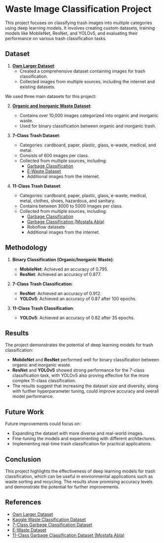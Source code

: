 # Waste Image Classification Project

This project focuses on classifying trash images into multiple categories using deep learning models. It involves creating custom datasets, training models like MobileNet, ResNet, and YOLOv5, and evaluating their performance on various trash classification tasks.

## Dataset

1. **[Own Larger Dataset](https://www.dropbox.com/scl/fi/uwftk9pwbka66evt4sdf3/trash_classification_data.zip?rlkey=ntnhuvtmb4xyxr92zse99w7pa&st=n9tq5oh4&dl=0)**:
   - Created a comprehensive dataset containing images for trash classification.
   - Collected images from multiple sources, including the internet and existing datasets.

We used three main datasets for this project:

2. **[Organic and Inorganic Waste Dataset](https://www.kaggle.com/datasets/techsash/waste-classification-data)**:
   - Contains over 10,000 images categorized into organic and inorganic waste.
   - Used for binary classification between organic and inorganic trash.

3. **7-Class Trash Dataset**:
   - Categories: cardboard, paper, plastic, glass, e-waste, medical, and metal.
   - Consists of 600 images per class.
   - Collected from multiple sources, including:
     - [Garbage Classification](https://www.kaggle.com/datasets/asdasdasasdas/garbage-classification)
     - [E-Waste Dataset](https://www.kaggle.com/datasets/kaustubh2402/ewaste-dataset)
     - Additional images from the internet.

4. **11-Class Trash Dataset**:
   - Categories: cardboard, paper, plastic, glass, e-waste, medical, metal, clothes, shoes, hazardous, and sanitary.
   - Contains between 3000 to 5000 images per class.
   - Collected from multiple sources, including:
     - [Garbage Classification](https://www.kaggle.com/datasets/asdasdasasdas/garbage-classification)
     - [Garbage Classification (Mostafa Abla)](https://www.kaggle.com/datasets/mostafaabla/garbage-classification)
     - Roboflow datasets
     - Additional images from the internet.

## Methodology

1. **Binary Classification (Organic/Inorganic Waste)**:
   - **MobileNet**: Achieved an accuracy of 0.795.
   - **ResNet**: Achieved an accuracy of 0.877.

2. **7-Class Trash Classification**:
   - **ResNet**: Achieved an accuracy of 0.912.
   - **YOLOv5**: Achieved an accuracy of 0.87 after 100 epochs.

3. **11-Class Trash Classification**:
   - **YOLOv5**: Achieved an accuracy of 0.82 after 35 epochs.

## Results

The project demonstrates the potential of deep learning models for trash classification:
- **MobileNet** and **ResNet** performed well for binary classification between organic and inorganic waste.
- **ResNet** and **YOLOv5** showed strong performance for the 7-class classification task, with YOLOv5 also proving effective for the more complex 11-class classification.
- The results suggest that increasing the dataset size and diversity, along with further hyperparameter tuning, could improve accuracy and overall model performance.

## Future Work

Future improvements could focus on:
- Expanding the dataset with more diverse and real-world images.
- Fine-tuning the models and experimenting with different architectures.
- Implementing real-time trash classification for practical applications.

## Conclusion

This project highlights the effectiveness of deep learning models for trash classification, which can be useful in environmental applications such as waste sorting and recycling. The results show promising accuracy levels and demonstrate the potential for further improvements.

## References

- [Own Larger Dataset](https://www.dropbox.com/scl/fi/uwftk9pwbka66evt4sdf3/trash_classification_data.zip?rlkey=ntnhuvtmb4xyxr92zse99w7pa&st=n9tq5oh4&dl=0)
- [Kaggle Waste Classification Dataset](https://www.kaggle.com/datasets/techsash/waste-classification-data)
- [7-Class Garbage Classification Dataset](https://www.kaggle.com/datasets/asdasdasasdas/garbage-classification)
- [E-Waste Dataset](https://www.kaggle.com/datasets/kaustubh2402/ewaste-dataset)
- [11-Class Garbage Classification Dataset (Mostafa Abla)](https://www.kaggle.com/datasets/mostafaabla/garbage-classification)
